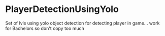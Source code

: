 # PlayerDetectionUsingYolo
Set of lvls using yolo object detection for detecting player in game... work for Bachelors so don't copy too much
